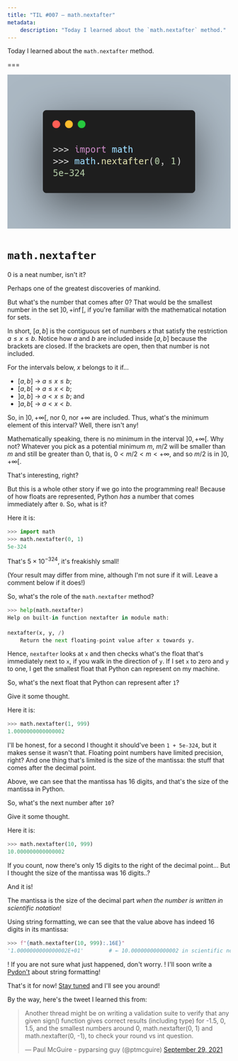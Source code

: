 ```yaml
---
title: "TIL #007 – math.nextafter"
metadata:
    description: "Today I learned about the `math.nextafter` method."
---
```


Today I learned about the `math.nextafter` method.

===

<script async src="https://platform.twitter.com/widgets.js" charset="utf-8"></script>

![Code snippet showing the `nextafter` method.](thumbnail.png)


# `math.nextafter`

0 is a neat number, isn't it?

Perhaps one of the greatest discoveries of mankind.

But what's the number that comes after 0?
That would be the smallest number in the set $]0, +\inf[$,
if you're familiar with the mathematical notation for sets.

In short, $[a, b]$ is the contiguous set of numbers $x$ that satisfy
the restriction $a \leq x \leq b$.
Notice how $a$ and $b$ are included inside $[a, b]$ because the brackets
are closed.
If the brackets are open, then that number is not included.

For the intervals below, $x$ belongs to it if...

 - $[a, b]$ → $a \leq x \leq b$;
 - $[a, b[$ → $a \leq x < b$;
 - $]a, b]$ → $a < x \leq b$; and
 - $]a, b[$ → $a < x < b$.

So, in $]0, +\infty[$, nor 0, nor $+\infty$ are included.
Thus, what's the minimum element of this interval?
Well, there isn't any!

Mathematically speaking, there is no minimum in the interval $]0, +\infty[$.
Why not?
Whatever you pick as a potential minimum $m$, $m/2$ will be smaller than $m$
and still be greater than $0$, that is, $0 < m/2 < m < +\infty$,
and so $m/2$ is in $]0, +\infty[$.

That's interesting, right?

But this is a whole other story if we go into the programming real!
Because of how floats are represented,
Python _has_ a number that comes immediately after `0`.
So, what is it?

Here it is:

```py
>>> import math
>>> math.nextafter(0, 1)
5e-324
```

That's $5 \times 10^{-324}$, it's freakishly small!

(Your result may differ from mine, although I'm not sure if it will.
Leave a comment below if it does!)

So, what's the role of the `math.nextafter` method?

```py
>>> help(math.nextafter)
Help on built-in function nextafter in module math:

nextafter(x, y, /)
    Return the next floating-point value after x towards y.
```

Hence, `nextafter` looks at `x` and then checks what's the float that's immediately next to `x`,
if you walk in the direction of `y`.
If I set `x` to zero and `y` to one, I get the smallest float that Python can represent on my machine.

So, what's the next float that Python can represent after `1`?

Give it some thought.

Here it is:

```py
>>> math.nextafter(1, 999)
1.0000000000000002
```

I'll be honest, for a second I thought it should've been `1 + 5e-324`,
but it makes sense it wasn't that.
Floating point numbers have limited precision, right?
And one thing that's limited is the size of the mantissa:
the stuff that comes after the decimal point.

Above, we can see that the mantissa has 16 digits,
and that's the size of the mantissa in Python.

So, what's the next number after `10`?

Give it some thought.

Here it is:

```py
>>> math.nextafter(10, 999)
10.000000000000002
```

If you count, now there's only 15 digits to the right of the decimal point...
But I thought the size of the mantissa was 16 digits..?

And it is!

The mantissa is the size of the decimal part
_when the number is written in scientific notation_!

Using string formatting, we can see that the value above
has indeed 16 digits in its mantissa:

```py
>>> f"{math.nextafter(10, 999):.16E}"
'1.0000000000000002E+01'        # ← 10.000000000000002 in scientific notation.
```

! If you are not sure what just happened, don't worry.
! I'll soon write a [Pydon't][pydont] about string formatting!


That's it for now! [Stay tuned][subscribe] and I'll see you around!

By the way, here's the tweet I learned this from:

<blockquote class="twitter-tweet"><p lang="en" dir="ltr">Another thread might be on writing a validation suite to verify that any given sign() function gives correct results (including type) for -1.5, 0, 1.5, and the smallest numbers around 0, math.nextafter(0, 1) and math.nextafter(0, -1), to check your round vs int question.</p>&mdash; Paul McGuire - pyparsing guy (@ptmcguire) <a href="https://twitter.com/ptmcguire/status/1443165807589081100?ref_src=twsrc%5Etfw">September 29, 2021</a></blockquote>


[subscribe]: /subscribe
[pydont]: /blog/pydonts
